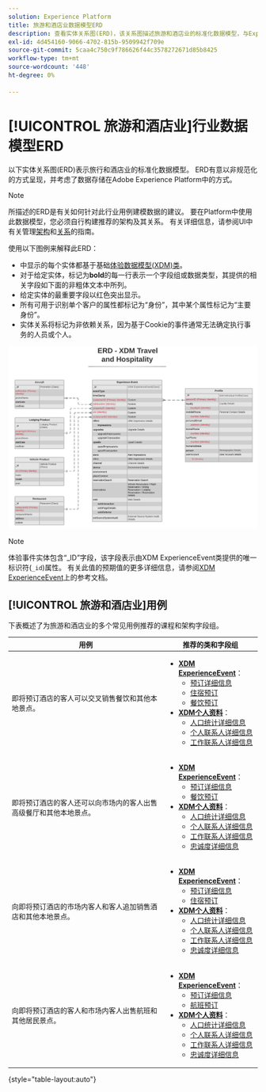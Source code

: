 ```yaml
---
solution: Experience Platform
title: 旅游和酒店业数据模型ERD
description: 查看实体关系图(ERD)，该关系图描述旅游和酒店业的标准化数据模型，与Experience Data Model (XDM)兼容，用于Adobe Experience Platform。
exl-id: 4d454160-9066-4702-815b-9509942f709e
source-git-commit: 5caa4c750c9f786626f44c3578272671d85b8425
workflow-type: tm+mt
source-wordcount: '448'
ht-degree: 0%

---
```


# [!UICONTROL 旅游和酒店业]行业数据模型ERD

以下实体关系图(ERD)表示旅行和酒店业的标准化数据模型。 ERD有意以非规范化的方式呈现，并考虑了数据存储在Adobe Experience Platform中的方式。

>[!NOTE]
>
>所描述的ERD是有关如何针对此行业用例建模数据的建议。 要在Platform中使用此数据模型，您必须自行构建推荐的架构及其关系。 有关详细信息，请参阅UI中有关管理[架构](../../ui/resources/schemas.md)和[关系](../../tutorials/relationship-ui.md)的指南。

使用以下图例来解释此ERD：

* 中显示的每个实体都基于基础[体验数据模型(XDM)类](../composition.md#class)。
* 对于给定实体，标记为&#x200B;**bold**&#x200B;的每一行表示一个字段组或数据类型，其提供的相关字段如下面的非粗体文本中所列。
* 给定实体的最重要字段以红色突出显示。
* 所有可用于识别单个客户的属性都标记为“身份”，其中某个属性标记为“主要身份”。
* 实体关系将标记为非依赖关系，因为基于Cookie的事件通常无法确定执行事务的人员或个人。

![](../../images/industries/travel-hospitality.png)

>[!NOTE]
>
>体验事件实体包含“_ID”字段，该字段表示由XDM ExperienceEvent类提供的唯一标识符(`_id`)属性。 有关此值的预期值的更多详细信息，请参阅[XDM ExperienceEvent](../../classes/experienceevent.md)上的参考文档。

## [!UICONTROL 旅游和酒店业]用例

下表概述了为旅游和酒店业的多个常见用例推荐的课程和架构字段组。

| 用例 | 推荐的类和字段组 |
| --- | --- |
| 即将预订酒店的客人可以交叉销售餐饮和其他本地景点。 | <ul><li>**[XDM ExperienceEvent](../../classes/experienceevent.md)**：<ul><li>[预订详细信息](../../field-groups/event/reservation-details.md)</li><li>[住宿预订](../../field-groups/event/lodging-reservation.md)</li><li>[餐饮预订](../../field-groups/event/dining-reservation.md)</li></ul></li><li>**[XDM个人资料](../../classes/individual-profile.md)**：<ul><li>[人口统计详细信息](../../field-groups/profile/demographic-details.md)</li><li>[个人联系人详细信息](../../field-groups/profile/personal-contact-details.md)</li><li>[工作联系人详细信息](../../field-groups/profile/work-contact-details.md)</li></ul></li></ul> |
| 即将预订酒店的客人还可以向市场内的客人出售高级餐厅和其他本地景点。 | <ul><li>**[XDM ExperienceEvent](../../classes/experienceevent.md)**：<ul><li>[预订详细信息](../../field-groups/event/reservation-details.md)</li><li>[餐饮预订](../../field-groups/event/dining-reservation.md)</li></ul></li><li>**[XDM个人资料](../../classes/individual-profile.md)**：<ul><li>[人口统计详细信息](../../field-groups/profile/demographic-details.md)</li><li>[个人联系人详细信息](../../field-groups/profile/personal-contact-details.md)</li><li>[工作联系人详细信息](../../field-groups/profile/work-contact-details.md)</li><li>[忠诚度详细信息](../../field-groups/profile/loyalty-details.md)</li></ul></li></ul> |
| 向即将预订酒店的市场内客人和客人追加销售酒店和其他本地景点。 | <ul><li>**[XDM ExperienceEvent](../../classes/experienceevent.md)**：<ul><li>[预订详细信息](../../field-groups/event/reservation-details.md)</li><li>[住宿预订](../../field-groups/event/lodging-reservation.md)</li></ul></li><li>**[XDM个人资料](../../classes/individual-profile.md)**：<ul><li>[人口统计详细信息](../../field-groups/profile/demographic-details.md)</li><li>[个人联系人详细信息](../../field-groups/profile/personal-contact-details.md)</li><li>[工作联系人详细信息](../../field-groups/profile/work-contact-details.md)</li><li>[忠诚度详细信息](../../field-groups/profile/loyalty-details.md)</li></ul></li></ul> |
| 向即将预订酒店的客人和市场内客人出售航班和其他居民景点。 | <ul><li>**[XDM ExperienceEvent](../../classes/experienceevent.md)**：<ul><li>[预订详细信息](../../field-groups/event/reservation-details.md)</li><li>[航班预订](../../field-groups/event/flight-reservation.md)</li></ul></li><li>**[XDM个人资料](../../classes/individual-profile.md)**：<ul><li>[人口统计详细信息](../../field-groups/profile/demographic-details.md)</li><li>[个人联系人详细信息](../../field-groups/profile/personal-contact-details.md)</li><li>[工作联系人详细信息](../../field-groups/profile/work-contact-details.md)</li><li>[忠诚度详细信息](../../field-groups/profile/loyalty-details.md)</li></ul></li></ul> |

{style="table-layout:auto"}

